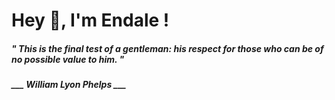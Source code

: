 <h1 title="head"> Hey 👋, I'm Endale !</h1>

**<h5><i>" This is the final test of a gentleman: his respect for those who can be of no possible value to him. "</i></h5>**

*<b>___ William Lyon Phelps ___</b>*
